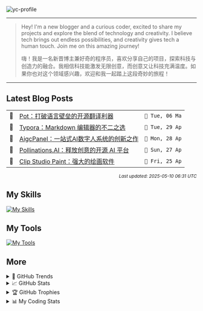 ![yc-profile](./resource/profile-banner.gif)

---

> Hey! I'm a new blogger and a curious coder, excited to share my projects and explore the blend of technology and creativity. I believe tech brings out endless possibilities, and creativity gives tech a human touch. Join me on this amazing journey!
> 
> 嗨！我是一名新晋博主兼好奇的程序员，喜欢分享自己的项目，探索科技与创造力的融合。我相信科技能激发无限创意，而创意又让科技充满温度。如果你也对这个领域感兴趣，欢迎和我一起踏上这段奇妙的旅程！
---

<!-- BLOG-POSTS:START -->
## Latest Blog Posts

<table>
<tr>
  <td>📝</td>
  <td><a href='https://ninblog.ycstation.work/post/25050601/'>Pot：打破语言壁垒的开源翻译利器</a></td>
  <td><code>📅 Tue, 06 Ma</code></td>
</tr>
<tr>
  <td>📝</td>
  <td><a href='https://ninblog.ycstation.work/post/25042901/'>Typora：Markdown 编辑器的不二之选</a></td>
  <td><code>📅 Tue, 29 Ap</code></td>
</tr>
<tr>
  <td>📝</td>
  <td><a href='https://ninblog.ycstation.work/post/25042801/'>AigcPanel：一站式AI数字人系统的创新之作</a></td>
  <td><code>📅 Mon, 28 Ap</code></td>
</tr>
<tr>
  <td>📝</td>
  <td><a href='https://ninblog.ycstation.work/post/25042701/'>Pollinations.AI：释放创意的开源 AI 平台</a></td>
  <td><code>📅 Sun, 27 Ap</code></td>
</tr>
<tr>
  <td>📝</td>
  <td><a href='https://ninblog.ycstation.work/post/25042501/'>Clip Studio Paint：强大的绘画软件</a></td>
  <td><code>📅 Fri, 25 Ap</code></td>
</tr>
</table>

<p align='right'><sup><i>Last updated: 2025-05-10 06:31 UTC</i></sup></p>

<!-- BLOG-POSTS:END -->

## My Skills

[![My Skills](https://skillicons.dev/icons?i=java,kotlin,nodejs,discordjs,bots,django,docker,html,css,js,bootstrap,jquery,electron,express,flask,gcp,git,githubactions,kafka,markdown,mongodb,mysql,npm,python,redis,spring,yarn&perline=10)](https://skillicons.dev)

## My Tools

[![My Tools](https://skillicons.dev/icons?i=androidstudio,apple,arch,arduino,bash,cloudflare,codepen,debian,discord,github,gmail,heroku,idea,instagram,linkedin,linux,mastodon,mint,notion,postman,powershell,raspberrypi,stackoverflow,twitter,ubuntu,vercel,vscode,webstorm,windows&perline=10)](https://skillicons.dev)

## More

<details>

  <summary>🌟 GitHub Trends</summary>

  <a href="#">![Github stats](https://api.githubtrends.io/user/svg/9guest/langs?time_range=one_year&include_private=True&loc_metric=changed&compact=True&theme=classic)</a>
  <a href="#">![Top Langs](https://api.githubtrends.io/user/svg/9guest/repos?time_range=one_year&group=other&loc_metric=changed&theme=classic)</a>

</details>

<details>

  <summary>📈 GitHub Stats</summary>

  | <a href="#"><img align="center" src="https://github-readme-stats.vercel.app/api?username=9guest&show_icons=true&include_all_commits=true&theme=transparent&hide_border=true" alt="9guest's github stats" /></a> | <a href="#"><img align="center" src="https://github-readme-stats.vercel.app/api/top-langs/?username=9guest&layout=compact&theme=transparent&hide_border=true" /></a> |
| ------------- | ------------- |

</details>

<details>

  <summary>🏆 GitHub Trophies</summary>

  ![My GitHub trophies](https://github-profile-trophy.vercel.app/?username=9guest&theme=radical&no-frame=true&no-bg=true)

</details>

<details>
  
  <summary>📊 My Coding Stats</summary>
 
  <br>

  ![My's WakaTime stats](https://github-readme-stats.vercel.app/api/wakatime?username=kyuguest\&layout=compact)
  
  <!--START_SECTION:waka-->
![Code Time](http://img.shields.io/badge/Code%20Time-118%20hrs%2034%20mins-blue)

![Profile Views](http://img.shields.io/badge/Profile%20Views-15-blue)

📅 **I'm Most Productive on Monday** 

```text
Monday                   5 commits           ██████████████░░░░░░░░░░░   55.56 % 
Tuesday                  0 commits           ░░░░░░░░░░░░░░░░░░░░░░░░░   00.00 % 
Wednesday                1 commits           ███░░░░░░░░░░░░░░░░░░░░░░   11.11 % 
Thursday                 0 commits           ░░░░░░░░░░░░░░░░░░░░░░░░░   00.00 % 
Friday                   2 commits           ██████░░░░░░░░░░░░░░░░░░░   22.22 % 
Saturday                 1 commits           ███░░░░░░░░░░░░░░░░░░░░░░   11.11 % 
Sunday                   0 commits           ░░░░░░░░░░░░░░░░░░░░░░░░░   00.00 % 
```


📊 **This Week I Spent My Time On** 

```text
🕑︎ Time Zone: Asia/Kuala_Lumpur

💬 Programming Languages: 
Other                    31 hrs 47 mins      ███████████████████░░░░░░   77.80 % 
Markdown                 4 hrs 29 mins       ███░░░░░░░░░░░░░░░░░░░░░░   10.99 % 
HTML                     3 hrs 21 mins       ██░░░░░░░░░░░░░░░░░░░░░░░   08.23 % 
YAML                     24 mins             ░░░░░░░░░░░░░░░░░░░░░░░░░   01.00 % 
JavaScript               18 mins             ░░░░░░░░░░░░░░░░░░░░░░░░░   00.75 % 

🔥 Editors: 
Chrome                   28 hrs 34 mins      █████████████████░░░░░░░░   69.93 % 
VS Code                  7 hrs 35 mins       █████░░░░░░░░░░░░░░░░░░░░   18.58 % 
Histre                   3 hrs 51 mins       ██░░░░░░░░░░░░░░░░░░░░░░░   09.43 % 
Cursor                   25 mins             ░░░░░░░░░░░░░░░░░░░░░░░░░   01.04 % 
Edge                     25 mins             ░░░░░░░░░░░░░░░░░░░░░░░░░   01.03 % 

🐱‍💻 Projects: 
nin-blog                 24 hrs 49 mins      ███████████████░░░░░░░░░░   60.75 % 
Unknown Project          3 hrs 52 mins       ██░░░░░░░░░░░░░░░░░░░░░░░   09.48 % 
Bumblezone               2 hrs 51 mins       ██░░░░░░░░░░░░░░░░░░░░░░░   06.98 % 
dls-worker               1 hr 59 mins        █░░░░░░░░░░░░░░░░░░░░░░░░   04.87 % 
v2rayNvpn                1 hr 57 mins        █░░░░░░░░░░░░░░░░░░░░░░░░   04.80 % 

💻 Operating System: 
Windows                  37 hrs              ███████████████████████░░   90.57 % 
Unknown OS               3 hrs 51 mins       ██░░░░░░░░░░░░░░░░░░░░░░░   09.43 % 
```

**I Mostly Code in JavaScript** 

```text
JavaScript               2 repos             ██████████░░░░░░░░░░░░░░░   40.00 % 
HTML                     2 repos             ██████████░░░░░░░░░░░░░░░   40.00 % 
CSS                      1 repo              █████░░░░░░░░░░░░░░░░░░░░   20.00 % 
```




 Last Updated on 10/05/2025 06:13:54 UTC
<!--END_SECTION:waka-->

</details>
